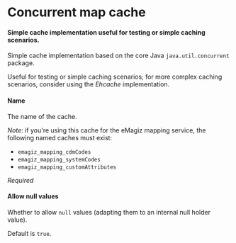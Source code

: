 # Concurrent map cache
#### Simple cache implementation useful for testing or simple caching scenarios.
Simple cache implementation based on the core Java <code>java.util.concurrent</code> package.

Useful for testing or simple caching scenarios; for more complex caching scenarios, consider using the <i>Ehcache</i> implementation.

#### Name
The name of the cache.

<i>Note</i>: if you're using this cache for the eMagiz mapping service, the following named caches must exist:
- <code>emagiz_mapping_cdmCodes</code>
- <code>emagiz_mapping_systemCodes</code>
- <code>emagiz_mapping_customAttributes</code>

<i>Required</i>

#### Allow null values
Whether to allow <code>null</code> values (adapting them to an internal null holder value).

Default is <code>true</code>.

